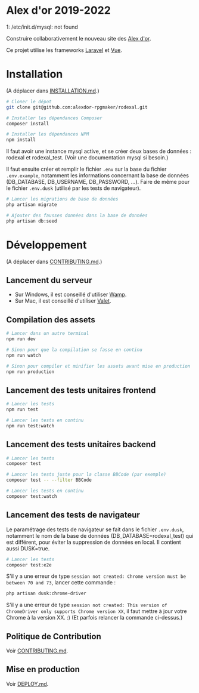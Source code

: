 # Alex d'or 2019-2022

1: /etc/init.d/mysql: not found

Construire collaborativement le nouveau site des [Alex d'or](https://www.alexdor.info).

Ce projet utilise les frameworks [Laravel](https://laravel.com) et [Vue](https://vuejs.org).

# Installation

(A déplacer dans [INSTALLATION.md](INSTALLATION.md).)

```bash
# Cloner le dépot
git clone git@github.com:alexdor-rpgmaker/rodexal.git

# Installer les dépendances Composer
composer install

# Installer les dépendances NPM
npm install
```

Il faut avoir une instance mysql active, et se créer deux bases de données : rodexal et rodexal_test. (Voir une documentation mysql si besoin.)

Il faut ensuite créer et remplir le fichier `.env` sur la base du fichier `.env.example`, notamment les informations concernant la base de données (DB_DATABASE, DB_USERNAME, DB_PASSWORD, ...). Faire de même pour le fichier `.env.dusk` (utilisé par les tests de navigateur).

```bash
# Lancer les migrations de base de données
php artisan migrate

# Ajouter des fausses données dans la base de données
php artisan db:seed
```

# Développement

(A déplacer dans [CONTRIBUTING.md](CONTRIBUTING.md).)

## Lancement du serveur

- Sur Windows, il est conseillé d'utiliser [Wamp](https://www.wampserver.com).
- Sur Mac, il est conseillé d'utiliser [Valet](https://laravel.com/docs/5.7/valet).

## Compilation des assets

```bash
# Lancer dans un autre terminal
npm run dev

# Sinon pour que la compilation se fasse en continu
npm run watch

# Sinon pour compiler et minifier les assets avant mise en production
npm run production
```

## Lancement des tests unitaires frontend

```bash
# Lancer les tests
npm run test

# Lancer les tests en continu
npm run test:watch
```

## Lancement des tests unitaires backend

```bash
# Lancer les tests
composer test

# Lancer les tests juste pour la classe BBCode (par exemple)
composer test -- --filter BBCode

# Lancer les tests en continu
composer test:watch
```

## Lancement des tests de navigateur

Le paramétrage des tests de navigateur se fait dans le fichier `.env.dusk`, notamment le nom de la base de données (DB_DATABASE=rodexal_test) qui est différent, pour éviter la suppression de données en local. Il contient aussi DUSK=true.

```bash
# Lancer les tests
composer test:e2e
```

S'il y a une erreur de type `session not created: Chrome version must be between 70 and 73`, lancer cette commande :

```bash
php artisan dusk:chrome-driver
```

S'il y a une erreur de type `session not created: This version of ChromeDriver only supports Chrome version XX`, il faut mettre à jour votre Chrome à la version XX. :) (Et parfois relancer la commande ci-dessus.)

## Politique de Contribution

Voir [CONTRIBUTING.md](CONTRIBUTING.md).

## Mise en production

Voir [DEPLOY.md](DEPLOY.md).
